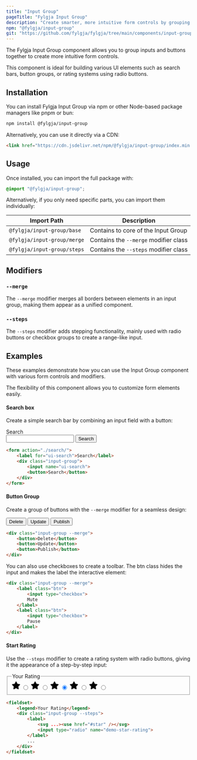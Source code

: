 ```yaml
---
title: "Input Group"
pageTitle: "Fylgja Input Group"
description: "Create smarter, more intuitive form controls by grouping inputs and buttons together"
npm: "@fylgja/input-group"
git: "https://github.com/fylgja/fylgja/tree/main/components/input-group"
---
```


The Fylgja Input Group component allows you to group inputs and buttons together
to create more intuitive form controls.

This component is ideal for building various UI elements such as
search bars, button groups, or rating systems using radio buttons.

## Installation

You can install Fylgja Input Group via npm or other Node-based package managers like pnpm or bun:

```bash
npm install @fylgja/input-group
```

Alternatively, you can use it directly via a CDN:

```html
<link href="https://cdn.jsdelivr.net/npm/@fylgja/input-group/index.min.css" rel="stylesheet">
```

## Usage

Once installed, you can import the full package with:

```css
@import "@fylgja/input-group";
```

Alternatively, if you only need specific parts, you can import them individually:

| Import Path                 | Description                           |
| --------------------------- | ------------------------------------- |
| `@fylgja/input-group/base`  | Contains to core of the Input Group   |
| `@fylgja/input-group/merge` | Contains the `--merge` modifier class |
| `@fylgja/input-group/steps` | Contains the `--steps` modifier class |

## Modifiers

### `--merge`

The `--merge` modifier merges all borders between elements in an input group, making them appear as a unified component.

### `--steps`

The `--steps` modifier adds stepping functionality, mainly used with radio buttons or checkbox groups to create a range-like input.

## Examples

These examples demonstrate how you can use the Input Group component with various form controls and modifiers.

The flexibility of this component allows you to customize form elements easily.

#### Search box

Create a simple search bar by combining an input field with a button:

<form action="./search/">
	<label for="ui-search">Search</label>
	<div class="input-group">
		<input name="ui-search">
		<button>Search</button>
	</div>
</form>

```html
<form action="./search/">
	<label for="ui-search">Search</label>
	<div class="input-group">
		<input name="ui-search">
		<button>Search</button>
	</div>
</form>
```

#### Button Group

Create a group of buttons with the `--merge` modifier for a seamless design:

<div class="input-group --merge">
	<button>Delete</button>
	<button>Update</button>
	<button>Publish</button>
</div>

```html
<div class="input-group --merge">
	<button>Delete</button>
	<button>Update</button>
	<button>Publish</button>
</div>
```

You can also use checkboxes to create a toolbar.
The btn class hides the input and makes the label the interactive element:

```html
<div class="input-group --merge">
	<label class="btn">
		<input type="checkbox">
		Mute
	</label>
	<label class="btn">
		<input type="checkbox">
		Pause
	</label>
</div>
```

#### Start Rating

Use the `--steps` modifier to create a rating system with radio buttons,
giving it the appearance of a step-by-step input:

<fieldset class="flow" style="--flow: 0.5em">
	<legend>Your Rating</legend>
	<div class="input-group --steps">
		<label>
			<svg xmlns="http://www.w3.org/2000/svg" width="24" height="24" viewBox="0 0 24 24"><defs><path id="star" style="fill: var(--_not-checked, none) var(--_is-checked, currentColor)" fill="none" stroke="currentColor" stroke-width="2" stroke-linecap="round" stroke-linejoin="round" d="M11.525 2.295a.53.53 0 0 1 .95 0l2.31 4.679a2.123 2.123 0 0 0 1.595 1.16l5.166.756a.53.53 0 0 1 .294.904l-3.736 3.638a2.123 2.123 0 0 0-.611 1.878l.882 5.14a.53.53 0 0 1-.771.56l-4.618-2.428a2.122 2.122 0 0 0-1.973 0L6.396 21.01a.53.53 0 0 1-.77-.56l.881-5.139a2.122 2.122 0 0 0-.611-1.879L2.16 9.795a.53.53 0 0 1 .294-.906l5.165-.755a2.122 2.122 0 0 0 1.597-1.16z"/></defs><title>Rating 1</title><use href="#star" /></svg>
			<input type="radio" name="demo-star-rating">
		</label>
		<label>
			<svg xmlns="http://www.w3.org/2000/svg" width="24" height="24" viewBox="0 0 24 24"><title>Rating 2</title><use href="#star" /></svg>
			<input type="radio" name="demo-star-rating">
		</label>
		<label>
			<svg xmlns="http://www.w3.org/2000/svg" width="24" height="24" viewBox="0 0 24 24"><title>Rating 3</title><use href="#star" /></svg>
			<input type="radio" name="demo-star-rating" checked>
		</label>
		<label>
			<svg xmlns="http://www.w3.org/2000/svg" width="24" height="24" viewBox="0 0 24 24"><title>Rating 4</title><use href="#star" /></svg>
			<input type="radio" name="demo-star-rating">
		</label>
		<label>
			<svg xmlns="http://www.w3.org/2000/svg" width="24" height="24" viewBox="0 0 24 24"><title>Rating 5</title><use href="#star" /></svg>
			<input type="radio" name="demo-star-rating">
		</label>
	</div>
</fieldset>

```html
<fieldset>
	<legend>Your Rating</legend>
	<div class="input-group --steps">
		<label>
			<svg ...><use href="#star" /></svg>
			<input type="radio" name="demo-star-rating">
		</label>
		...
	</div>
</fieldset>
```

